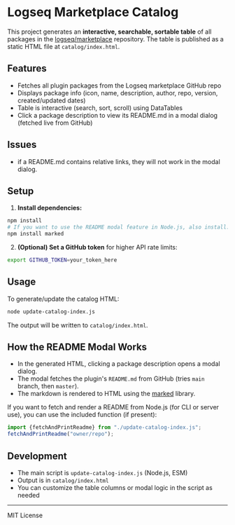 # Logseq Marketplace Catalog

This project generates an **interactive, searchable, sortable table** of all packages in the [logseq/marketplace](https://github.com/logseq/marketplace) repository. The table is published as a static HTML file at `catalog/index.html`.

## Features

- Fetches all plugin packages from the Logseq marketplace GitHub repo
- Displays package info (icon, name, description, author, repo, version, created/updated dates)
- Table is interactive (search, sort, scroll) using DataTables
- Click a package description to view its README.md in a modal dialog (fetched live from GitHub)

## Issues

- if a README.md contains relative links, they will not work in the modal dialog.

## Setup

1. **Install dependencies:**

```sh
npm install
# If you want to use the README modal feature in Node.js, also install:
npm install marked
```

2. **(Optional) Set a GitHub token** for higher API rate limits:

```sh
export GITHUB_TOKEN=your_token_here
```

## Usage

To generate/update the catalog HTML:

```sh
node update-catalog-index.js
```

The output will be written to `catalog/index.html`.

## How the README Modal Works

- In the generated HTML, clicking a package description opens a modal dialog.
- The modal fetches the plugin's `README.md` from GitHub (tries `main` branch, then `master`).
- The markdown is rendered to HTML using the [marked](https://github.com/markedjs/marked) library.

If you want to fetch and render a README from Node.js (for CLI or server use), you can use the included function (if present):

```js
import {fetchAndPrintReadme} from "./update-catalog-index.js";
fetchAndPrintReadme("owner/repo");
```

## Development

- The main script is `update-catalog-index.js` (Node.js, ESM)
- Output is in `catalog/index.html`
- You can customize the table columns or modal logic in the script as needed

---

MIT License
